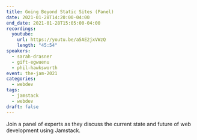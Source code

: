 ```yaml
---
title: Going Beyond Static Sites (Panel)
date: 2021-01-28T14:20:00-04:00
end_date: 2021-01-28T15:05:00-04:00
recordings:
  youtube:
    url: https://youtu.be/a5AE2jxVWzQ
    length: "45:54"
speakers:
  - sarah-drasner
  - gift-egwuenu
  - phil-hawksworth
event: the-jam-2021
categories:
  - webdev
tags:
  - jamstack
  - webdev
draft: false
---
```


Join a panel of experts as they discuss the current state and future of web development using Jamstack.
